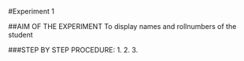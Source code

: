 #Experiment 1

##AIM OF THE EXPERIMENT
To display names and rollnumbers of the student

###STEP BY STEP PROCEDURE:
1.
2.
3.
